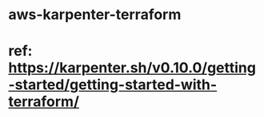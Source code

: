 # aws-karpenter-terraform
# ref: https://karpenter.sh/v0.10.0/getting-started/getting-started-with-terraform/
